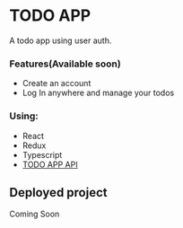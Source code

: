 # TODO APP
A todo app using user auth.

### Features(Available soon)
- Create an account
- Log In anywhere and manage your todos

### Using:
- React
- Redux
- Typescript
- [TODO APP API](https://github.com/ThunderProCode/TodosApp-API)

## Deployed project
Coming Soon